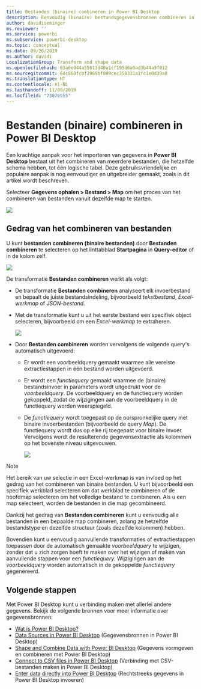 ```yaml
---
title: Bestanden (binaire) combineren in Power BI Desktop
description: Eenvoudig (binaire) bestandsgegevensbronnen combineren in Power BI Desktop
author: davidiseminger
ms.reviewer: ''
ms.service: powerbi
ms.subservice: powerbi-desktop
ms.topic: conceptual
ms.date: 09/26/2019
ms.author: davidi
LocalizationGroup: Transform and shape data
ms.openlocfilehash: 03a6e044a55613d40a1cf195d6a0ad3b44a9f012
ms.sourcegitcommit: 64c860fcbf2969bf089cec358331a1fc1e0d39a8
ms.translationtype: HT
ms.contentlocale: nl-NL
ms.lasthandoff: 11/09/2019
ms.locfileid: "73876555"
---
```

# <a name="combine-files-binaries-in-power-bi-desktop"></a>Bestanden (binaire) combineren in Power BI Desktop
Een krachtige aanpak voor het importeren van gegevens in **Power BI Desktop** bestaat uit het combineren van meerdere bestanden, die hetzelfde schema hebben, tot één logische tabel. Deze gebruiksvriendelijke en populaire aanpak is nog eenvoudiger en uitgebreider gemaakt, zoals in dit artikel wordt beschreven.

Selecteer **Gegevens ophalen > Bestand > Map** om het proces van het combineren van bestanden vanuit dezelfde map te starten.

![](media/desktop-combine-binaries/combine-binaries_1.png)


## <a name="combine-files-behavior"></a>Gedrag van het combineren van bestanden
U kunt **bestanden combineren (binaire bestanden)** door **Bestanden combineren** te selecteren op het linttabblad **Startpagina** in **Query-editor** of in de kolom zelf.

![](media/desktop-combine-binaries/combine-binaries_2a.png)

De transformatie **Bestanden combineren** werkt als volgt:

* De transformatie **Bestanden combineren** analyseert elk invoerbestand en bepaalt de juiste bestandsindeling, bijvoorbeeld *tekstbestand*, *Excel-werkmap* of *JSON-bestand*.
* Met de transformatie kunt u uit het eerste bestand een specifiek object selecteren, bijvoorbeeld om een *Excel-werkmap* te extraheren.
  
  ![](media/desktop-combine-binaries/combine-binaries_3.png)
* Door **Bestanden combineren** worden vervolgens de volgende query's automatisch uitgevoerd:
  
  * Er wordt een voorbeeldquery gemaakt waarmee alle vereiste extractiestappen in één bestand worden uitgevoerd.
  * Er wordt een *functiequery* gemaakt waarmee de (binaire) bestandsinvoer in parameters wordt uitgedrukt voor de *voorbeeldquery*. De voorbeeldquery en de functiequery worden gekoppeld, zodat de wijzigingen aan de voorbeeldquery in de functiequery worden weerspiegeld.
  * De *functiequery* wordt toegepast op de oorspronkelijke query met binaire invoerbestanden (bijvoorbeeld de query *Map*). De functiequery wordt dus op elke rij toegepast voor binaire invoer. Vervolgens wordt de resulterende gegevensextractie als kolommen op het bovenste niveau uitgevouwen.
    
    ![](media/desktop-combine-binaries/combine-binaries_4.png)

> [!NOTE]
> Het bereik van uw selectie in een Excel-werkmap is van invloed op het gedrag van het combineren van binaire bestanden. U kunt bijvoorbeeld een specifiek werkblad selecteren om dat werkblad te combineren of de hoofdmap selecteren om het volledige bestand te combineren. Als u een map selecteert, worden de bestanden in die map gecombineerd. 


Dankzij het gedrag van **Bestanden combineren** kunt u eenvoudig alle bestanden in een bepaalde map combineren, zolang ze hetzelfde bestandstype en dezelfde structuur (zoals dezelfde kolommen) hebben.

Bovendien kunt u eenvoudig aanvullende transformaties of extractiestappen toepassen door de automatisch gemaakte *voorbeeldquery* te wijzigen, zonder dat u zich zorgen hoeft te maken over het wijzigen of maken van aanvullende stappen voor een *functiequery*. Wijzigingen aan de *voorbeeldquery* worden automatisch in de gekoppelde *functiequery* gegenereerd.

## <a name="next-steps"></a>Volgende stappen
Met Power BI Desktop kunt u verbinding maken met allerlei andere gegevens. Bekijk de volgende bronnen voor meer informatie over gegevensbronnen:

* [Wat is Power BI Desktop?](desktop-what-is-desktop.md)
* [Data Sources in Power BI Desktop](desktop-data-sources.md) (Gegevensbronnen in Power BI Desktop)
* [Shape and Combine Data with Power BI Desktop](desktop-shape-and-combine-data.md) (Gegevens vormgeven en combineren met Power BI Desktop)
* [Connect to CSV files in Power BI Desktop](desktop-connect-csv.md) (Verbinding met CSV-bestanden maken in Power BI Desktop)   
* [Enter data directly into Power BI Desktop](desktop-enter-data-directly-into-desktop.md) (Rechtstreeks gegevens in Power BI Desktop invoeren)   

